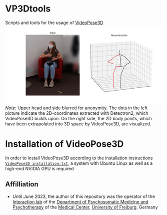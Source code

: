 # VP3Dtools
Scripts and tools for the usage of [VideoPose3D](https://github.com/facebookresearch/VideoPose3D)
![VideoPose3D example image](vp3d_example.png)
*Note*: Upper head and side blurred for anonymity. The dots in the left picture indicate the 2D-coordinates extracted with Detectron2, which VideoPose3D builds upon. On the right side, the 2D body points, which have been extrapolated into 3D space by VideoPose3D, are visualized.

# Installation of VideoPose3D
In order to install VideoPose3D according to the installation instructions [`VideoPose3D installation.txt`](https://github.com/c-hoffmann/VP3Dtools/blob/main/VideoPose3D_installation.txt), a system with Ubuntu Linux as well as a high-end NVIDIA GPU is required

## Affilliation
*  Until June 2023, the author of this repository was the operator of the [Interaction lab](https://www.uniklinik-freiburg.de/psychosomatik/sektionen/systemische-gesundheitsforschung/interaktionslabor.html) of the [Department of Psychosomatic Medicine and Psychotherapy](https://www.uniklinik-freiburg.de/psychosomatik.html) of the [Medical Center](https://www.uniklinik-freiburg.de/), [University of Freiburg](https://uni-freiburg.de/), Germany
